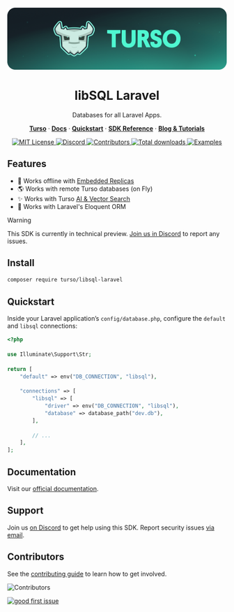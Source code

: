 <p align="center">
  <a href="https://tur.so/turso-laravel">
    <picture>
      <img src="/.github/cover.png" alt="libSQL Laravel Adapter" />
    </picture>
  </a>
  <h1 align="center">libSQL Laravel</h1>
</p>

<p align="center">
  Databases for all Laravel Apps.
</p>

<p align="center">
  <a href="https://tur.so/turso-php"><strong>Turso</strong></a> ·
  <a href="https://docs.turso.tech"><strong>Docs</strong></a> ·
  <a href="https://docs.turso.tech/sdk/laravel/quickstart"><strong>Quickstart</strong></a> ·
  <a href="https://docs.turso.tech/sdk/laravel/reference"><strong>SDK Reference</strong></a> ·
  <a href="https://turso.tech/blog"><strong>Blog &amp; Tutorials</strong></a>
</p>

<p align="center">
  <a href="LICENSE">
    <picture>
      <img src="https://img.shields.io/github/license/tursodatabase/libsql-laravel?color=0F624B" alt="MIT License" />
    </picture>
  </a>
  <a href="https://tur.so/discord-php">
    <picture>
      <img src="https://img.shields.io/discord/933071162680958986?color=0F624B" alt="Discord" />
    </picture>
  </a>
  <a href="#contributors">
    <picture>
      <img src="https://img.shields.io/github/contributors/tursodatabase/libsql-laravel?color=0F624B" alt="Contributors" />
    </picture>
  </a>
  <a href="https://packagist.org/packages/turso/libsql-laravel">
    <picture>
      <img src="https://img.shields.io/packagist/dt/turso/libsql-laravel?color=0F624B" alt="Total downloads" />
    </picture>
  </a>
  <a href="/examples">
    <picture>
      <img src="https://img.shields.io/badge/browse-examples-0F624B" alt="Examples" />
    </picture>
  </a>
</p>

## Features

- 🔌 Works offline with [Embedded Replicas](https://docs.turso.tech/features/embedded-replicas/introduction)
- 🌎 Works with remote Turso databases (on Fly)
- ✨ Works with Turso [AI & Vector Search](https://docs.turso.tech/features/ai-and-embeddings)
- 🐘 Works with Laravel's Eloquent ORM

> [!WARNING]
> This SDK is currently in technical preview. <a href="https://tur.so/discord-laravel">Join us in Discord</a> to report any issues.

## Install

```bash
composer require turso/libsql-laravel
```

## Quickstart

Inside your Laravel application’s `config/database.php`, configure the `default` and `libsql` connections:

```php
<?php

use Illuminate\Support\Str;

return [
    "default" => env("DB_CONNECTION", "libsql"),

    "connections" => [
        "libsql" => [
            "driver" => env("DB_CONNECTION", "libsql"),
            "database" => database_path("dev.db"),
        ],

        // ...
    ],
];
```

## Documentation

Visit our [official documentation](https://docs.turso.tech/sdk/laravel).

## Support

Join us [on Discord](https://tur.so/discord-laravel) to get help using this SDK. Report security issues [via email](mailto:security@turso.tech).

## Contributors

See the [contributing guide](CONTRIBUTING.md) to learn how to get involved.

![Contributors](https://contrib.nn.ci/api?repo=tursodatabase/libsql-laravel)

<a href="https://github.com/tursodatabase/libsql-laravel/issues?q=is%3Aopen+is%3Aissue+label%3A%22good+first+issue%22">
  <picture>
    <img src="https://img.shields.io/github/issues-search/tursodatabase/libsql-laravel?label=good%20first%20issue&query=label%3A%22good%20first%20issue%22%20&color=0F624B" alt="good first issue" />
  </picture>
</a>
